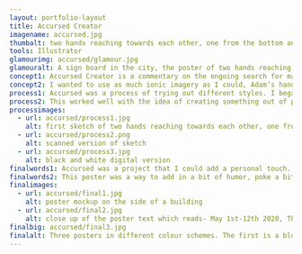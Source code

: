 ```yaml
---
layout: portfolio-layout
title: Accursed Creator
imagename: accursed.jpg
thumbalt: two hands reaching towards each other, one from the bottom and one from the top. the text reads 'accursed creator'
tools: Illustrator
glamourimg: accursed/glamour.jpg
glamouralt: A sign board in the city, the poster of two hands reaching towards each other, one from the bottom and one from the top. the text reads 'accursed creator'
concept1: Accursed Creator is a commentary on the ongoing search for man to create life. It was inspired by a story, whether it be true or not, about a robot that would be fueled by meat.  There was the old school terror of robots taking over the world, doing something devastating, but to elevate it I had to take it a step further then just an AI. A Frankenstein has been defined as something that is pieced together, and really artificial intelligence is just bits and pieces of human consciousness added together.
concept2: I wanted to use as much ionic imagery as I could, Adam’s hand to God, the idea of Frankenstein as the symbol of what would come to pass, how that intelligence felt about being alive and created.  The final touch is that the United States government would host this event. As a country that capitalizes on creation and new technology, who else would want to be the first to know what someone has cooked-or sewn, together?
process1: Accursed was a process of trying out different styles. I began with trying a layered effect, that the hands would be layers and layers thick. After a while, sketch after sketch, it morphed into trying to use shapes to represent different parts of the hand, and then to a style where it was all simple shapes.
process2: This worked well with the idea of creating something out of pieces, and the style of stained glass. I scanned in the illustration, traced it, and created the first version with typography.
processimages:
  - url: accursed/process1.jpg
    alt: first sketch of two hands reaching towards each other, one from the bottom and one from the top.
  - url: accursed/process2.png
    alt: scanned version of sketch
  - url: accursed/process3.jpg
    alt: black and white digital version
finalwords1: Accursed was a project that I could add a personal touch. I’ve read enough Ray Bradbury to know how this competition goes, and enough science fiction to know exactly how that intelligence feels.
finalwords2: This poster was a way to add in a bit of humor, poke a bit of fun at what was going on, and still have something that you’d see around the city.
finalimages:
  - url: accursed/final1.jpg
    alt: poster mockup on the side of a building
  - url: accursed/final2.jpg
    alt: close up of the poster text which reads- May 1st-12th 2020, The annual Frankenstein and Android Creation Contest
finalbig: accursed/final3.jpg
finalalt: Three posters in different colour schemes. The first is a blue hand reaching to a red hand on a black background. The second is blue hands reaching towards each other on a gray background. The third is a mixture of purple, green and cream colours for both hands on a light grey background.
---
```



